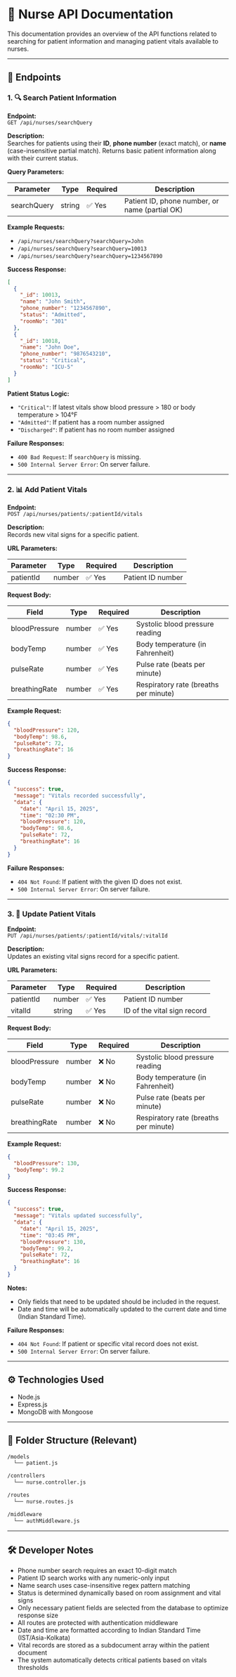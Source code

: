 # 📘 Nurse API Documentation

This documentation provides an overview of the API functions related to searching for patient information and managing patient vitals available to nurses.

---

## 📁 Endpoints

### 1. 🔍 Search Patient Information

**Endpoint:**  
`GET /api/nurses/searchQuery`

**Description:**  
Searches for patients using their **ID**, **phone number** (exact match), or **name** (case-insensitive partial match). Returns basic patient information along with their current status.

**Query Parameters:**

| Parameter   | Type   | Required | Description                                   |
| ----------- | ------ | -------- | --------------------------------------------- |
| searchQuery | string | ✅ Yes   | Patient ID, phone number, or name (partial OK) |

**Example Requests:**

- `/api/nurses/searchQuery?searchQuery=John`
- `/api/nurses/searchQuery?searchQuery=10013`
- `/api/nurses/searchQuery?searchQuery=1234567890`

**Success Response:**
```json
[
  {
    "_id": 10013,
    "name": "John Smith",
    "phone_number": "1234567890",
    "status": "Admitted",
    "roomNo": "301"
  },
  {
    "_id": 10018,
    "name": "John Doe",
    "phone_number": "9876543210",
    "status": "Critical",
    "roomNo": "ICU-5"
  }
]
```

**Patient Status Logic:**
- `"Critical"`: If latest vitals show blood pressure > 180 or body temperature > 104°F
- `"Admitted"`: If patient has a room number assigned
- `"Discharged"`: If patient has no room number assigned

**Failure Responses:**

- `400 Bad Request`: If `searchQuery` is missing.
- `500 Internal Server Error`: On server failure.

---

### 2. 📊 Add Patient Vitals

**Endpoint:**  
`POST /api/nurses/patients/:patientId/vitals`

**Description:**  
Records new vital signs for a specific patient.

**URL Parameters:**

| Parameter | Type   | Required | Description       |
| --------- | ------ | -------- | ----------------- |
| patientId | number | ✅ Yes   | Patient ID number |

**Request Body:**

| Field          | Type   | Required | Description                            |
| -------------- | ------ | -------- | -------------------------------------- |
| bloodPressure  | number | ✅ Yes   | Systolic blood pressure reading        |
| bodyTemp       | number | ✅ Yes   | Body temperature (in Fahrenheit)       |
| pulseRate      | number | ✅ Yes   | Pulse rate (beats per minute)          |
| breathingRate  | number | ✅ Yes   | Respiratory rate (breaths per minute)  |

**Example Request:**
```json
{
  "bloodPressure": 120,
  "bodyTemp": 98.6,
  "pulseRate": 72,
  "breathingRate": 16
}
```

**Success Response:**
```json
{
  "success": true,
  "message": "Vitals recorded successfully",
  "data": {
    "date": "April 15, 2025",
    "time": "02:30 PM",
    "bloodPressure": 120,
    "bodyTemp": 98.6,
    "pulseRate": 72,
    "breathingRate": 16
  }
}
```

**Failure Responses:**
- `404 Not Found`: If patient with the given ID does not exist.
- `500 Internal Server Error`: On server failure.

---

### 3. 🔄 Update Patient Vitals

**Endpoint:**  
`PUT /api/nurses/patients/:patientId/vitals/:vitalId`

**Description:**  
Updates an existing vital signs record for a specific patient.

**URL Parameters:**

| Parameter | Type   | Required | Description                |
| --------- | ------ | -------- | -------------------------- |
| patientId | number | ✅ Yes   | Patient ID number          |
| vitalId   | string | ✅ Yes   | ID of the vital sign record |

**Request Body:**

| Field          | Type   | Required | Description                            |
| -------------- | ------ | -------- | -------------------------------------- |
| bloodPressure  | number | ❌ No    | Systolic blood pressure reading        |
| bodyTemp       | number | ❌ No    | Body temperature (in Fahrenheit)       |
| pulseRate      | number | ❌ No    | Pulse rate (beats per minute)          |
| breathingRate  | number | ❌ No    | Respiratory rate (breaths per minute)  |

**Example Request:**
```json
{
  "bloodPressure": 130,
  "bodyTemp": 99.2
}
```

**Success Response:**
```json
{
  "success": true,
  "message": "Vitals updated successfully",
  "data": {
    "date": "April 15, 2025",
    "time": "03:45 PM",
    "bloodPressure": 130,
    "bodyTemp": 99.2,
    "pulseRate": 72,
    "breathingRate": 16
  }
}
```

**Notes:**
- Only fields that need to be updated should be included in the request.
- Date and time will be automatically updated to the current date and time (Indian Standard Time).

**Failure Responses:**
- `404 Not Found`: If patient or specific vital record does not exist.
- `500 Internal Server Error`: On server failure.

---

## ⚙️ Technologies Used

- Node.js
- Express.js
- MongoDB with Mongoose

---

## 📁 Folder Structure (Relevant)
```bash
/models
  └── patient.js

/controllers
  └── nurse.controller.js

/routes
  └── nurse.routes.js

/middleware
  └── authMiddleware.js
```

---

## 🛠️ Developer Notes

- Phone number search requires an exact 10-digit match
- Patient ID search works with any numeric-only input
- Name search uses case-insensitive regex pattern matching
- Status is determined dynamically based on room assignment and vital signs
- Only necessary patient fields are selected from the database to optimize response size
- All routes are protected with authentication middleware
- Date and time are formatted according to Indian Standard Time (IST/Asia-Kolkata)
- Vital records are stored as a subdocument array within the patient document
- The system automatically detects critical patients based on vitals thresholds
